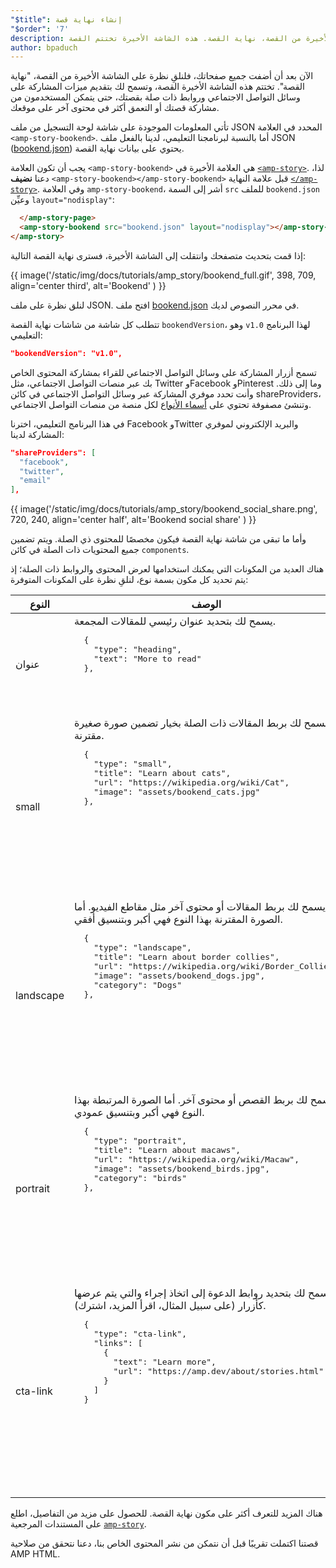 ```yaml
---
"$title": إنشاء نهاية قصة
"$order": '7'
description: الآن بعد أن أضفت جميع صفحاتك، فلنلقِ نظرة على الشاشة الأخيرة من القصة، نهاية القصة. هذه الشاشة الأخيرة تختتم القصة ...
author: bpaduch
---
```


الآن بعد أن أضفت جميع صفحاتك، فلنلقِ نظرة على الشاشة الأخيرة من القصة، "نهاية القصة". تختتم هذه الشاشة الأخيرة القصة، وتسمح لك بتقديم ميزات المشاركة على وسائل التواصل الاجتماعي وروابط ذات صلة بقصتك، حتى يتمكن المستخدمون من مشاركة قصتك أو التعمق أكثر في محتوى آخر على موقعك.

تأتي المعلومات الموجودة على شاشة لوحة التسجيل من ملف JSON المحدد في العلامة `<amp-story-bookend>`. أما بالنسبة لبرنامجنا التعليمي، لدينا بالفعل ملف JSON ([bookend.json](https://github.com/ampproject/docs/blob/master/tutorial_source/amp-pets-story/bookend.json)) يحتوي على بيانات نهاية القصة.

يجب أن تكون العلامة `<amp-story-bookend>` هي العلامة الأخيرة في [`<amp-story>`](../../../../documentation/components/reference/amp-story.md). لذا، دعنا **نضيف** `<amp-story-bookend></amp-story-bookend>` قبل علامة النهاية [`</amp-story>`](../../../../documentation/components/reference/amp-story.md). وفي العلامة `amp-story-bookend`، أشر إلى السمة `src` للملف `bookend.json` وعيِّن <code>layout="nodisplay"</code>:

```html
  </amp-story-page>
  <amp-story-bookend src="bookend.json" layout="nodisplay"></amp-story-bookend>
</amp-story>
```

إذا قمت بتحديث متصفحك وانتقلت إلى الشاشة الأخيرة، فسترى نهاية القصة التالية:

{{ image('/static/img/docs/tutorials/amp_story/bookend_full.gif', 398, 709, align='center third', alt='Bookend' ) }}

لنلق نظرة على ملف JSON. افتح ملف [bookend.json](https://github.com/ampproject/docs/blob/master/tutorial_source/amp-pets-story/bookend.json) في محرر النصوص لديك.

تتطلب كل شاشة من شاشات نهاية القصة `bookendVersion`، وهو `v1.0` لهذا البرنامج التعليمي:

```json
"bookendVersion": "v1.0",
```

تسمح أزرار المشاركة على وسائل التواصل الاجتماعي للقراء بمشاركة المحتوى الخاص بك عبر منصات التواصل الاجتماعي، مثل Twitter وFacebook وPinterest وما إلى ذلك. وأنت تحدد موفري المشاركة عبر وسائل التواصل الاجتماعي في كائن shareProviders، وتنشئ مصفوفة تحتوي على [أسماء الأنواع](../../../../documentation/components/reference/amp-social-share.md#pre-configured-providers) لكل منصة من منصات التواصل الاجتماعي.

في هذا البرنامج التعليمي، اخترنا Facebook وTwitter والبريد الإلكتروني لموفري المشاركة لدينا:

```json
"shareProviders": [
  "facebook",
  "twitter",
  "email"
],
```

{{ image('/static/img/docs/tutorials/amp_story/bookend_social_share.png', 720, 240, align='center half', alt='Bookend social share' ) }}

وأما ما تبقى من شاشة نهاية القصة فيكون مخصصًا للمحتوى ذي الصلة. ويتم تضمين جميع المحتويات ذات الصلة في كائن `components`.

هناك العديد من المكونات التي يمكنك استخدامها لعرض المحتوى والروابط ذات الصلة؛ إذ يتم تحديد كل مكون بسمة نوع، لنلقِ نظرة على المكونات المتوفرة:

<table>
<thead><tr>
  <th width="20%">النوع</th>
  <th>الوصف</th>
</tr></thead>
<tbody>
  <tr>
    <td>عنوان</td>
    <td>يسمح لك بتحديد عنوان رئيسي للمقالات المجمعة. <pre class="nopreline">
  {
    "type": "heading",
    "text": "More to read"
  },
  </pre>     <br>     <figure class="alignment-wrapper half">
      <amp-img src="/static/img/docs/tutorials/amp_story/bookend_heading.png" width="720" height="140" layout="responsive" alt="bookend heading"></amp-img>
    </figure></td>
  </tr>
  <tr>
    <td>small</td>
    <td>يسمح لك بربط المقالات ذات الصلة بخيار تضمين صورة صغيرة مقترنة.   <pre class="nopreline">
  {
    "type": "small",
    "title": "Learn about cats",
    "url": "https://wikipedia.org/wiki/Cat",
    "image": "assets/bookend_cats.jpg"
  },
  </pre>     <br>     <pre data-md-type="custom_pre"><figure class="alignment-wrapper half">
      <amp-img src="/static/img/docs/tutorials/amp_story/bookend_small.png" width="720" height="267" layout="responsive" alt="bookend small article"></amp-img>
    </figure></pre>
</td>
  </tr>
  <tr>
    <td>landscape</td>
    <td>يسمح لك بربط المقالات أو محتوى آخر مثل مقاطع الفيديو. أما الصورة المقترنة بهذا النوع فهي أكبر وبتنسيق أفقي.   <pre class="nopreline">
  {
    "type": "landscape",
    "title": "Learn about border collies",
    "url": "https://wikipedia.org/wiki/Border_Collie",
    "image": "assets/bookend_dogs.jpg",
    "category": "Dogs"
  },
  </pre>     <br>     <pre data-md-type="custom_pre"><figure class="alignment-wrapper half">
      <amp-img src="/static/img/docs/tutorials/amp_story/bookend_landscape.png" width="720" height="647" layout="responsive" alt="bookend landscape article"></amp-img>
    </figure></pre>
</td>
  </tr>
  <tr>
    <td>portrait</td>
    <td>يسمح لك بربط القصص أو محتوى آخر. أما الصورة المرتبطة بهذا النوع فهي أكبر وبتنسيق عمودي.   <pre class="nopreline">
  {
    "type": "portrait",
    "title": "Learn about macaws",
    "url": "https://wikipedia.org/wiki/Macaw",
    "image": "assets/bookend_birds.jpg",
    "category": "birds"
  },
  </pre>     <br>     <pre data-md-type="custom_pre"><figure class="alignment-wrapper half">
      <amp-img src="/static/img/docs/tutorials/amp_story/bookend_portrait.png" width="720" height="1018" layout="responsive" alt="bookend portrait article"></amp-img>
    </figure></pre>
</td>
  </tr>
  <tr>
    <td>cta-link</td>
    <td>يسمح لك بتحديد روابط الدعوة إلى اتخاذ إجراء والتي يتم عرضها كأزرار (على سبيل المثال، اقرأ المزيد، اشترك).   <pre class="nopreline">
  {
    "type": "cta-link",
    "links": [
      {
        "text": "Learn more",
        "url": "https://amp.dev/about/stories.html"
      }
    ]
  }
  </pre>     <br>     <pre data-md-type="custom_pre"><figure class="alignment-wrapper half">
      <amp-img src="/static/img/docs/tutorials/amp_story/bookend_cta.png" width="720" height="137" layout="responsive" alt="bookend cta"></amp-img>
    </figure></pre>
</td>
  </tr>
</tbody>
</table>

هناك المزيد للتعرف أكثر على مكون نهاية القصة. للحصول على مزيد من التفاصيل، اطلع على المستندات المرجعية [`amp-story`](../../../../documentation/components/reference/amp-story.md).

قصتنا اكتملت تقريبًا قبل أن نتمكن من نشر المحتوى الخاص بنا، دعنا نتحقق من صلاحية AMP HTML.
